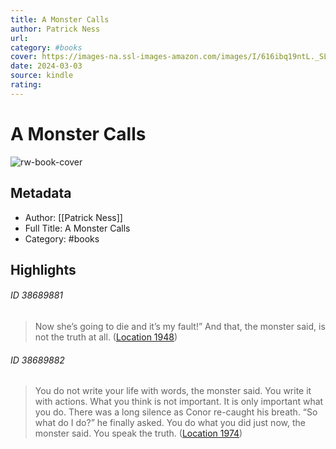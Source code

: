 ```yaml
---
title: A Monster Calls
author: Patrick Ness
url: 
category: #books
cover: https://images-na.ssl-images-amazon.com/images/I/616ibq19ntL._SL200_.jpg
date: 2024-03-03
source: kindle
rating:
---
```

# A Monster Calls

![rw-book-cover](https://images-na.ssl-images-amazon.com/images/I/616ibq19ntL._SL200_.jpg)

## Metadata
- Author: [[Patrick Ness]]
- Full Title: A Monster Calls
- Category: #books

## Highlights
###### ID 38689881
> Now she’s going to die and it’s my fault!” And that, the monster said, is not the truth at all. ([Location 1948](https://readwise.io/to_kindle?action=open&asin=B005J5U07O&location=1948))
    
###### ID 38689882
> You do not write your life with words, the monster said. You write it with actions. What you think is not important. It is only important what you do. There was a long silence as Conor re-caught his breath. “So what do I do?” he finally asked. You do what you did just now, the monster said. You speak the truth. ([Location 1974](https://readwise.io/to_kindle?action=open&asin=B005J5U07O&location=1974))
    
